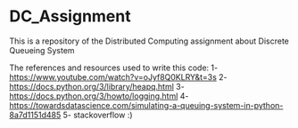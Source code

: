 # DC_Assignment
This is a repository of the Distributed Computing assignment about Discrete Queueing System

 The references and resources used to write this code:
    1- https://www.youtube.com/watch?v=oJyf8Q0KLRY&t=3s
    2- https://docs.python.org/3/library/heapq.html
    3- https://docs.python.org/3/howto/logging.html
    4- https://towardsdatascience.com/simulating-a-queuing-system-in-python-8a7d1151d485
    5- stackoverflow :) 